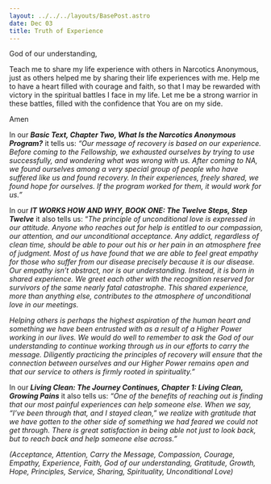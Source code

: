 ```yaml
---
layout: ../../../layouts/BasePost.astro
date: Dec 03
title: Truth of Experience
---
```

God of our understanding,

Teach me to share my life experience with others in Narcotics Anonymous, just as others helped me by sharing their life experiences with me. Help me to have a heart filled with courage and faith, so that I may be rewarded with victory in the spiritual battles I face in my life. Let me be a strong warrior in these battles, filled with the confidence that You are on my side.

Amen

In our ***Basic Text, Chapter Two, What Is the Narcotics Anonymous Program?*** it tells us: *“Our message of recovery is based on our experience. Before coming to the Fellowship, we exhausted ourselves by trying to use successfully, and wondering what was wrong with us. After coming to NA, we found ourselves among a very special group of people who have suffered like us and found recovery. In their experiences, freely shared, we found hope for ourselves. If the program worked for them, it would work for us.”*

In our ***IT WORKS HOW AND WHY, BOOK ONE: The Twelve Steps, Step Twelve*** it also tells us: “*The principle of unconditional love is expressed in our attitude. Anyone who reaches out for help is entitled to our compassion, our attention, and our unconditional acceptance. Any addict, regardless of clean time, should be able to pour out his or her pain in an atmosphere free of judgment. Most of us have found that we are able to feel great empathy for those who suffer from our disease precisely because it is our disease. Our empathy isn’t abstract, nor is our understanding. Instead, it is born in shared experience. We greet each other with the recognition reserved for survivors of the same nearly fatal catastrophe. This shared experience, more than anything else, contributes to the atmosphere of unconditional love in our meetings.*

*Helping others is perhaps the highest aspiration of the human heart and something we have been entrusted with as a result of a Higher Power working in our lives. We would do well to remember to ask the God of our understanding to continue working through us in our efforts to carry the message. Diligently practicing the principles of recovery will ensure that the connection between ourselves and our Higher Power remains open and that our service to others is firmly rooted in spirituality.”*

In our ***Living Clean: The Journey Continues, Chapter 1: Living Clean, Growing Pains*** it also tells us: *“One of the benefits of reaching out is finding that our most painful experiences can help someone else. When we say, “I’ve been through that, and I stayed clean,” we realize with gratitude that we have gotten to the other side of something we had feared we could not get through. There is great satisfaction in being able not just to look back, but to reach back and help someone else across.”*

*(Acceptance, Attention, Carry the Message, Compassion, Courage, Empathy, Experience, Faith, God of our understanding, Gratitude, Growth, Hope, Principles, Service, Sharing, Spirituality, Unconditional Love)*
